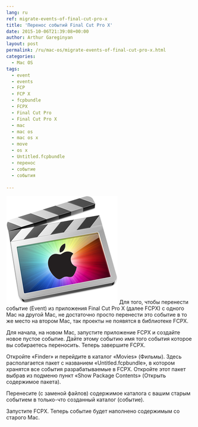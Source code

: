 ```yaml
---
lang: ru
ref: migrate-events-of-final-cut-pro-x
title: 'Перенос событий Final Cut Pro X'
date: 2015-10-06T21:39:08+00:00
author: Arthur Gareginyan
layout: post
permalink: /ru/mac-os/migrate-events-of-final-cut-pro-x.html
categories:
  - Mac OS
tags:
  - event
  - events
  - FCP
  - FCP X
  - fcpbundle
  - FCPX
  - Final Cut Pro
  - Final Cut Pro X
  - mac
  - mac os
  - mac os x
  - move
  - os x
  - Untitled.fcpbundle
  - перенос
  - событие
  - события

---
```


![thumb](/images/thumbnail/fcpx-apple.png)
Для того, чтобы перенести событие (Event) из приложения Final Cut Pro X (далее FCPX) с одного Mac на другой Mac, не достаточно просто перенести это событие в то же место на втором Mac, так проекты не появятся в библиотеке FCPX.


Для начала, на новом Mac, запустите приложение FCPX и создайте новое пустое событие. Дайте этому событию имя того события которое вы собираетесь переносить. Теперь завершите FCPX.

Откройте «Finder» и перейдите в каталог «Movies» (Фильмы). Здесь располагается пакет с названием «Untitled.fcpbundle», в котором хранятся все события разрабатываемые в FCPX. Откройте этот пакет выбрав из подменю пункт «Show Package Contents» (Открыть содержимое пакета).

Перенесите (с заменой файлов) содержимое каталога с вашим старым событием в только-что созданный каталог (событие). 

Запустите FCPX. Теперь событие будет наполнено содержимым со старого Mac.
